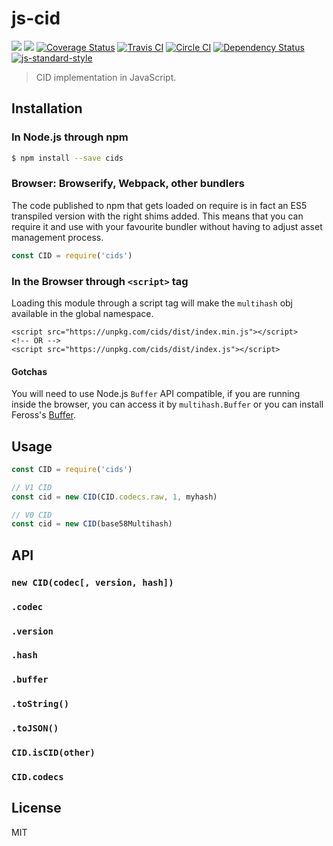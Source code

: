 # js-cid

[![](https://img.shields.io/badge/made%20by-Protocol%20Labs-blue.svg?style=flat-square)](http://ipn.io)
[![](https://img.shields.io/badge/freenode-%23ipfs-blue.svg?style=flat-square)](http://webchat.freenode.net/?channels=%23ipfs)
[![Coverage Status](https://coveralls.io/repos/github/ipfs/js-cid/badge.svg?branch=master)](https://coveralls.io/github/ipfs/js-cid?branch=master)
[![Travis CI](https://travis-ci.org/ipfs/js-cid.svg?branch=master)](https://travis-ci.org/ipfs/js-cid)
[![Circle CI](https://circleci.com/gh/ipfs/js-cid.svg?style=svg)](https://circleci.com/gh/ipfs/js-cid)
[![Dependency Status](https://david-dm.org/ipfs/js-cid.svg?style=flat-square)](https://david-dm.org/ipfs/js-cid)
[![js-standard-style](https://img.shields.io/badge/code%20style-standard-brightgreen.svg?style=flat-square)](https://github.com/feross/standard)

> CID implementation in JavaScript.

## Installation

### In Node.js through npm

```bash
$ npm install --save cids
```

### Browser: Browserify, Webpack, other bundlers

The code published to npm that gets loaded on require is in fact an ES5 transpiled version with the right shims added. This means that you can require it and use with your favourite bundler without having to adjust asset management process.

```js
const CID = require('cids')
```

### In the Browser through `<script>` tag

Loading this module through a script tag will make the ```multihash``` obj available in the global namespace.

```
<script src="https://unpkg.com/cids/dist/index.min.js"></script>
<!-- OR -->
<script src="https://unpkg.com/cids/dist/index.js"></script>
```

#### Gotchas

You will need to use Node.js `Buffer` API compatible, if you are running inside the browser, you can access it by `multihash.Buffer` or you can install Feross's [Buffer](https://github.com/feross/buffer).

## Usage

```js
const CID = require('cids')

// V1 CID
const cid = new CID(CID.codecs.raw, 1, myhash)

// V0 CID
const cid = new CID(base58Multihash)
```

## API

### `new CID(codec[, version, hash])`

### `.codec`

### `.version`

### `.hash`

### `.buffer`

### `.toString()`

### `.toJSON()`

### `CID.isCID(other)`

### `CID.codecs`

## License

MIT

